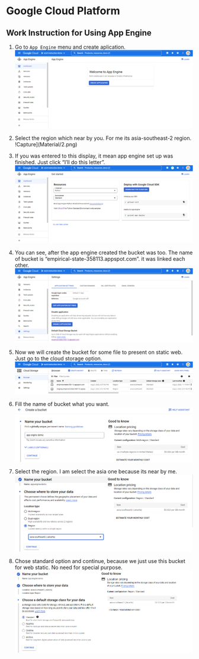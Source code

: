 # Google Cloud Platform

## Work Instruction for Using App Engine

1. Go to ```App Engine``` menu and create aplication.
<br> ![Capture](Material/1.png) <br>

2. Select the region which near by you. For me its asia-southeast-2 region.
<br> !Capture](Material/2.png) <br>

3. If you was entered to this display, it mean app engine set up was finished. Just click “I’ll do this letter”.
<br> ![Capture](Material/3.png) <br>

4. You can see, after the app engine created the bucket was too. The name of bucket is “empirical-state-358113.appspot.com”. it was linked each other.
<br> ![Capture](Material/4.png) <br>

5. Now we will create the bucket for some file to present on static web. Just go to the cloud storage option.
<br> ![Capture](Material/5.png) <br>

6. Fill the name of bucket what you want.
<br> ![Capture](Material/6.png) <br>

7. Select the region. I am select the asia one because its near by me.
<br> ![Capture](Material/7.png) <br>

8. Chose standard option and continue, because we just use this bucket for web static. No need for special purpose.
<br> ![Capture](Material/8.png) <br>
